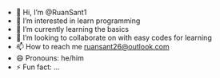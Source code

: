 - 👋 Hi, I’m @RuanSant1
- 👀 I’m interested in learn programming
- 🌱 I’m currently learning the basics
- 💞️ I’m looking to collaborate on with easy codes for learning
- 📫 How to reach me ruansant26@outlook.com
- 😄 Pronouns: he/him
- ⚡ Fun fact: ...

<!---
RuanSant1/RuanSant1 is a ✨ special ✨ repository because its `README.md` (this file) appears on your GitHub profile.
You can click the Preview link to take a look at your changes.
--->
